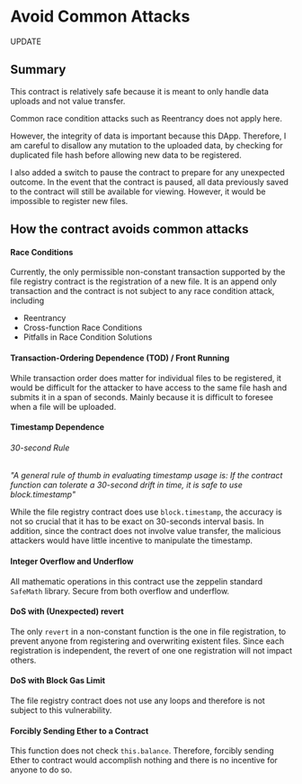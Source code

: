 # Avoid Common Attacks

UPDATE

## Summary

This contract is relatively safe because it is meant to only handle data uploads and not value transfer.

Common race condition attacks such as Reentrancy does not apply here.

However, the integrity of data is important because this DApp.
Therefore, I am careful to disallow any mutation to the uploaded data, by checking for duplicated
file hash before allowing new data to be registered.

I also added a switch to pause the contract to prepare for any unexpected outcome.
In the event that the contract is paused, all data previously saved to the contract
will still be available for viewing. However, it would be impossible to register
new files.

## How the contract avoids common attacks

#### Race Conditions
Currently, the only permissible non-constant transaction supported by the file registry contract
is the registration of a new file. It is an append only transaction and the contract is not subject to
any race condition attack, including

  - Reentrancy
  - Cross-function Race Conditions
  - Pitfalls in Race Condition Solutions

#### Transaction-Ordering Dependence (TOD) / Front Running
While transaction order does matter for individual files to be registered,
it would be difficult for the attacker to have access to the same file hash and submits
it in a span of seconds. Mainly because it is difficult to foresee when a file will be uploaded.

#### Timestamp Dependence
###### 30-second Rule
*"A general rule of thumb in evaluating timestamp usage is:
If the contract function can tolerate a 30-second drift in time, it is safe to use block.timestamp"*

While the file registry contract does use `block.timestamp`, the accuracy is not so crucial that it has to
be exact on 30-seconds interval basis. In addition, since the contract does not involve
value transfer, the malicious attackers would have little incentive to manipulate the timestamp.

#### Integer Overflow and Underflow
All mathematic operations in this contract use the zeppelin standard `SafeMath` library.
Secure from both overflow and underflow.

#### DoS with (Unexpected) revert
The only `revert` in a non-constant function is the one in file registration, to prevent anyone from registering
and overwriting existent files. Since each registration is independent, the revert of one one registration will
not impact others.

#### DoS with Block Gas Limit
The file registry contract does not use any loops and therefore is not subject to this vulnerability.

#### Forcibly Sending Ether to a Contract
This function does not check `this.balance`. Therefore, forcibly sending Ether to contract would
accomplish nothing and there is no incentive for anyone to do so.
